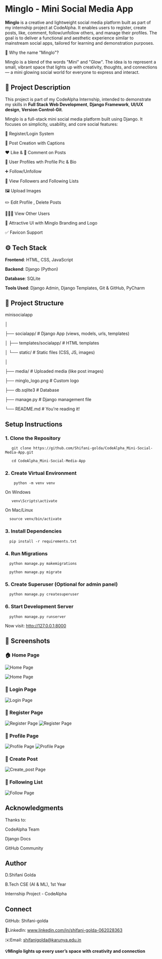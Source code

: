 # Minglo - Mini Social Media App



**Minglo** is a creative and lightweight social media platform built as part of my internship project at CodeAlpha. It enables users to register, create posts, like, comment, follow/unfollow others, and manage their profiles. The goal is to deliver a functional and aesthetic experience similar to mainstream social apps, tailored for learning and demonstration purposes.


📛 Why the name "Minglo"?

Minglo is a blend of the words "Mini" and "Glow". The idea is to represent a small, vibrant space that lights up with creativity, thoughts, and connections — a mini glowing social world for everyone to express and interact.



## 📜 Project Description

This project is part of my CodeAlpha Internship, intended to demonstrate my skills in **Full Stack Web Development**, **Django Framework**, **UI/UX design**, **Version Control-Git**.

Minglo is a full-stack mini social media platform built using Django. It focuses on simplicity, usability, and core social features:

🔐 Register/Login System

📝 Post Creation with Captions

❤️ Like & 💬 Comment on Posts

👤 User Profiles wth Profile Pic & Bio

➕ Follow/Unfollow

📄 View Followers and Following Lists

🖼️ Upload Images

✏️ Edit Profile , Delete Posts

🧑‍🤝‍🧑 View Other Users

🎨 Attractive UI with Minglo Branding and Logo

✅ Favicon Support 




## ⚙️ Tech Stack

**Frontend**: HTML, CSS, JavaScript

**Backend**: Django (Python)  

**Database**: SQLite

**Tools Used**: Django Admin, Django Templates, Git & GitHub, PyCharm



## 📂 Project Structure

minisocialapp

│

├── socialapp/ # Django App (views, models, urls, templates)
 
│ ├── templates/socialapp/ # HTML templates

│ └── static/ # Static files (CSS, JS, images)

│

├── media/ # Uploaded media (like post images)

├── minglo_logo.png # Custom logo

├── db.sqlite3 # Database

├── manage.py # Django management file

└── README.md # You're reading it!



## Setup Instructions

### 1. Clone the Repository
 
       git clone https://github.com/Shifani-golda/CodeAlpha_Mini-Social-Media-App.git
   
       cd CodeAlpha_Mini-Social-Media-App
### 2. Create Virtual Environment
 
        python -m venv venv
    
  On Windows
   
       venv\Scripts\activate
   
  On Mac/Linux
   
      source venv/bin/activate
### 3. Install Dependencies
 
      pip install -r requirements.txt
### 4. Run Migrations
 
      python manage.py makemigrations
   
      python manage.py migrate
### 5. Create Superuser (Optional for admin panel)
 
      python manage.py createsuperuser
### 6. Start Development Server
 
      python manage.py runserver

 Now visit: http://127.0.0.1:8000


 ## 📸 Screenshots

 ### 🏠 Home Page
 
 ![Home Page](screenshots/home.png)

 ![Home Page](screenshots/home1.png)
 
 

 ### 🔐 Login Page
 
 ![Login Page](screenshots/login.png)


 ### 🔐 Register Page
 
 ![Register Page](screenshots/register.png)
 ![Register Page](screenshots/register1.png)

 

 ### 👤 Profile Page
 
 ![Profile Page](screenshots/profile.png)
 ![Profile Page](screenshots/profile1.png)
 

 ### 📝 Create Post
 
 ![Create_post Page](screenshots/create_post.png)
 

 ### 👯 Following List
 ![Follow Page](screenshots/following_list.png)




 ##  Acknowledgments

Thanks to:

CodeAlpha Team

Django Docs

GitHub Community





## Author

D.Shifani Golda

B.Tech CSE (AI & ML), 1st Year

Internship Project - CodeAlpha


## Connect

  GitHub: Shifani-golda

🔗LinkedIn: www.linkedin.com/in/shifani-golda-062028363

✉️Email: shifanigolda@karunya.edu.in

















   **💡Minglo lights up every user’s space with creativity and connection**
   
   
